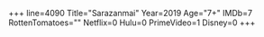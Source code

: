 +++
line=4090
Title="Sarazanmai"
Year=2019
Age="7+"
IMDb=7
RottenTomatoes=""
Netflix=0
Hulu=0
PrimeVideo=1
Disney=0
+++

